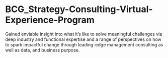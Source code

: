 # BCG_Strategy-Consulting-Virtual-Experience-Program
Gained enviable insight into what it’s like to solve meaningful challenges via deep industry and functional expertise and a range of perspectives on how to spark impactful change through leading-edge management consulting as well as data, and business purpose.
